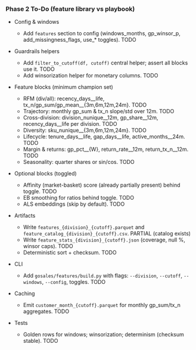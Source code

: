 ### Phase 2 To-Do (feature library vs playbook)

- Config & windows
  - Add `features` section to config (windows_months, gp_winsor_p, add_missingness_flags, use_* toggles). TODO

- Guardrails helpers
  - Add `filter_to_cutoff(df, cutoff)` central helper; assert all blocks use it. TODO
  - Add winsorization helper for monetary columns. TODO

- Feature blocks (minimum champion set)
  - RFM (div/all): recency_days__life, tx_n/gp_sum/gp_mean__{3m,6m,12m,24m}. TODO
  - Trajectory: monthly gp_sum & tx_n slope/std over 12m. TODO
  - Cross-division: division_nunique__12m, gp_share__12m, recency_days__life per division. TODO
  - Diversity: sku_nunique__{3m,6m,12m,24m}. TODO
  - Lifecycle: tenure_days__life, gap_days__life, active_months__24m. TODO
  - Margin & returns: gp_pct__{W}, return_rate__12m, return_tx_n__12m. TODO
  - Seasonality: quarter shares or sin/cos. TODO

- Optional blocks (toggled)
  - Affinity (market-basket) score (already partially present) behind toggle. TODO
  - EB smoothing for ratios behind toggle. TODO
  - ALS embeddings (skip by default). TODO

- Artifacts
  - Write `features_{division}_{cutoff}.parquet` and `feature_catalog_{division}_{cutoff}.csv`. PARTIAL (catalog exists)
  - Write `feature_stats_{division}_{cutoff}.json` (coverage, null %, winsor caps). TODO
  - Deterministic sort + checksum. TODO

- CLI
  - Add `gosales/features/build.py` with flags: `--division`, `--cutoff`, `--windows`, `--config`, toggles. TODO

- Caching
  - Emit `customer_month_{cutoff}.parquet` for monthly gp_sum/tx_n aggregates. TODO

- Tests
  - Golden rows for windows; winsorization; determinism (checksum stable). TODO


